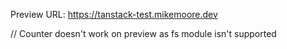 Preview URL: https://tanstack-test.mikemoore.dev

// Counter doesn't work on preview as fs module isn't supported
